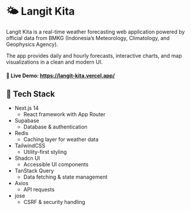 # 🌤️ Langit Kita
Langit Kita is a real-time weather forecasting web application powered by official data from BMKG (Indonesia’s Meteorology, Climatology, and Geophysics Agency).

The app provides daily and hourly forecasts, interactive charts, and map visualizations in a clean and modern UI.

#### 🔗 Live Demo: https://langit-kita.vercel.app/

## 🚀 Tech Stack
- Next.js 14
    - React framework with App Router
- Supabase
    - Database & authentication
- Redis
    - Caching layer for weather data
- TailwindCSS
    - Utility-first styling
- Shadcn UI
    - Accessible UI components
- TanStack Query
  - Data fetching & state management
- Axios
  - API requests
- jose
  - CSRF & security handling